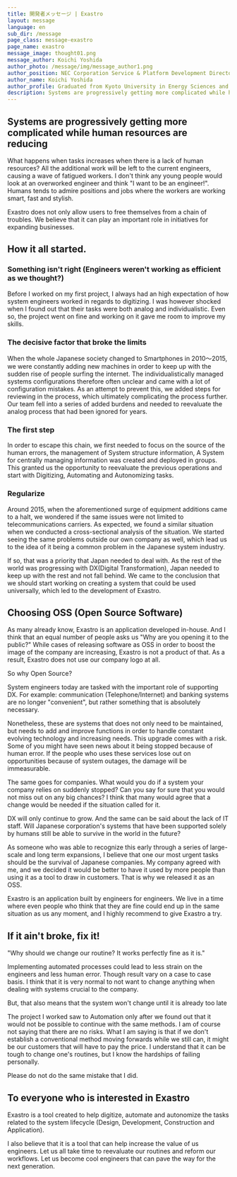```yaml
---
title: 開発者メッセージ | Exastro
layout: message
language: en
sub_dir: /message
page_class: message-exastro
page_name: exastro
message_image: thought01.png
message_author: Koichi Yoshida
author_photo: /message/img/message_author1.png
author_position: NEC Corporation Service & Platform Development Director
author_name: Koichi Yoshida
author_profile: Graduated from Kyoto University in Energy Sciences and joined NEC in 2006.<br>Shortly after started engaging in designing operation and development processes and system architectures for large scale communication carriers.<br>While spending his days as a system engineer, he recognized the issue of "analog, manual and inefficient" operations when creating digital systems. Around 2015, he started working on "digitization, automation and optimizing" the "system development, construction and operation". Released IT Automation as the first software of the Exastro Suite in 2019 as an OSS (Open Source Software).
description: Systems are progressively getting more complicated while human resources are reducing
---
```

<h2>Systems are progressively getting more complicated while human resources are reducing</h2>

<p>What happens when tasks increases when there is a lack of human resources? All the additional work will be left to the current engineers, causing a wave of fatigued workers. I don't think any young people would look at an overworked engineer and think "I want to be an engineer!". Humans tends to admire positions and jobs where the workers are working smart, fast and stylish.</p>

<p>Exastro does not only allow users to free themselves from a chain of troubles. We believe that it can play an important role in initiatives for expanding businesses.</p>

<h2>How it all started.</h2>
<h3>Something isn't right (Engineers weren't working as efficient as we thought?)</h3>
<p>Before I worked on my first project, I always had an high expectation of how system engineers worked in regards to digitizing. I was however shocked when I found out that their tasks were both analog and individualistic. Even so, the project went on fine and working on it gave me room to improve my skills.</p>

<h3>The decisive factor that broke the limits</h3>
<p>When the whole Japanese society changed to Smartphones in 2010～2015, we were constantly adding new machines in order to keep up with the sudden rise of people surfing the internet. The individualistically managed systems configurations therefore often unclear and came with a lot of configuration mistakes. As an attempt to prevent this, we added steps for reviewing in the process, which ultimately complicating the process further. Our team fell into a series of added burdens and needed to reevaluate the analog process that had been ignored for years.</p>

<h3>The first step</h3>
<p>In order to escape this chain, we first needed to focus on the source of the human errors, the management of System structure information, A System for centrally managing information was created and deployed in groups. This granted us the opportunity to reevaluate the previous operations and start with Digitizing, Automating and Autonomizing tasks.</p>

<h3>Regularize</h3>
<p>Around 2015, when the aforementioned surge of equipment additions came to a halt, we wondered if the same issues were not limited to telecommunications carriers. As expected, we found a similar situation when we conducted a cross-sectional analysis of the situation. We started seeing the same problems outside our own company as well, which lead us to the idea of it being a common problem in the Japanese system industry.</p>
<p>If so, that was a priority that Japan needed to deal with. As the rest of the world was progressing with DX(Digital Transformation), Japan needed to keep up with the rest and not fall behind. We came to the conclusion that we should start working on creating a system that could be used universally, which led to the development of Exastro.</p>

<h2>Choosing OSS (Open Source Software)</h2>
<p>As many already know, Exastro is an application developed in-house. And I think that an equal number of people asks us "Why are you opening it to the public?" While cases of releasing software as OSS in order to boost the image of the company are increasing, Exastro is not a product of that. As a result, Exastro does not use our company logo at all.</p>
<p>So why Open Source?</p>
<p>System engineers today are tasked with the important role of supporting DX. For example: communication (Telephone/Internet) and banking systems are no longer "convenient", but rather something that is absolutely necessary.</p>
<p>Nonetheless, these are systems that does not only need to be maintained, but needs to add and improve functions in order to handle constant evolving technology and increasing needs. This upgrade comes with a risk. Some of you might have seen news about it being stopped because of human error. If the people who uses these services lose out on opportunities because of system outages, the damage will be immeasurable.</p>
<p>The same goes for companies. What would you do if a system your company relies on suddenly stopped? Can you say for sure that you would not miss out on any big chances? I think that many would agree that a change would be needed if the situation called for it.</p>
<p>DX will only continue to grow. And the same can be said about the lack of IT staff. Will Japanese corporation's systems that have been supported solely by humans still be able to survive in the world in the future?</p>
<p>As someone who was able to recognize this early through a series of large-scale and long term expansions, I believe that one our most urgent tasks should be the survival of Japanese companies. My company agreed with me, and we decided it would be better to have it used by more people than using it as a tool to draw in customers. That is why we released it as an OSS.</p>
<p>Exastro is an application built by engineers for engineers. We live in a time where even people who think that they are fine could end up in the same situation as us any moment, and I highly recommend to give Exastro a try.</p>

<h2>If it ain't broke, fix it!</h2>
<p>"Why should we change our routine? It works perfectly fine as it is."</p>
<p>Implementing automated processes could lead to less strain on the engineers and less human error. Though result vary on a case to case basis. I think that it is very normal to not want to change anything when dealing with systems crucial to the company.</p>
<p>But, that also means that the system won't change until it is already too late</p>
<p>The project I worked saw to Automation only after we found out that it would not be possible to continue with the same methods. I am of course not saying that there are no risks. What I am saying is that if we don't establish a conventional method moving forwards while we still can, it might be our customers that will have to pay the price. I understand that it can be tough to change one's routines, but I know the hardships of failing personally.</p>
<p>Please do not do the same mistake that I did.</p>

<h2>To everyone who is interested in Exastro</h2>
<p>Exastro is a tool created to help digitize, automate and autonomize the tasks related to the system lifecycle (Design, Development, Construction and Application).</p>
<p>I also believe that it is a tool that can help increase the value of us engineers. Let us all take time to reevaluate our routines and reform our workflows. Let us become cool engineers that can pave the way for the next generation.</p>